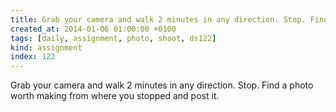 ```yaml
---
title: Grab your camera and walk 2 minutes in any direction. Stop. Find a photo worth making from where you stopped and post it.
created_at: 2014-01-06 01:00:00 +0100
tags: [daily, assignment, photo, shoot, ds122]
kind: assignment
index: 122
---
```


Grab your camera and walk 2 minutes in any direction. Stop. Find a photo worth making from where you stopped and post it.

